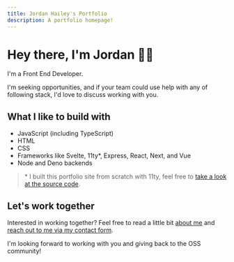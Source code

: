 ```yaml
---
title: Jordan Hailey's Portfolio
description: A portfolio homepage!
---
```

# Hey there, I'm Jordan 👋🏽

<span class="font-xlg">I'm a Front End Developer.</span>

I'm seeking opportunities, and if your team could use help with any of following stack, I'd love to discuss working with you.

## What I like to build with
- JavaScript (including TypeScript)
- HTML
- CSS
- Frameworks like Svelte, 11ty\*, Express, React, Next, and Vue
- Node and Deno backends
> \* I built this portfolio site from scratch with 11ty, feel free to [take a look at the source code](https://github.com/jordanhailey/git-a-portfolio).

## Let's work together
<div id="contact-me">
<p>Interested in working together? Feel free to read a little bit <a href="/about">about me</a> and <a href="/contact">reach out to me via my contact form</a>.</p>
<p>I'm looking forward to working with you and giving back to the OSS community!</p>
</div>
<div id="contact-me-submitted" style="display:none">
  <p>
    Thanks for reaching out to me via <a href="/contact">my contact form</a>.
  <em>If you require an urgent response</em>, please feel free to reach out to me on
  <a href="https://www.linkedin.com/in/jordanhailey/" target="_blank" rel="noopenner noreferrer">LinkedIn</a> or <a href="https://twitter.com/Halfro_American" target="_blank" rel="noopenner noreferrer">Twitter</a>.
  </p>
</div>
